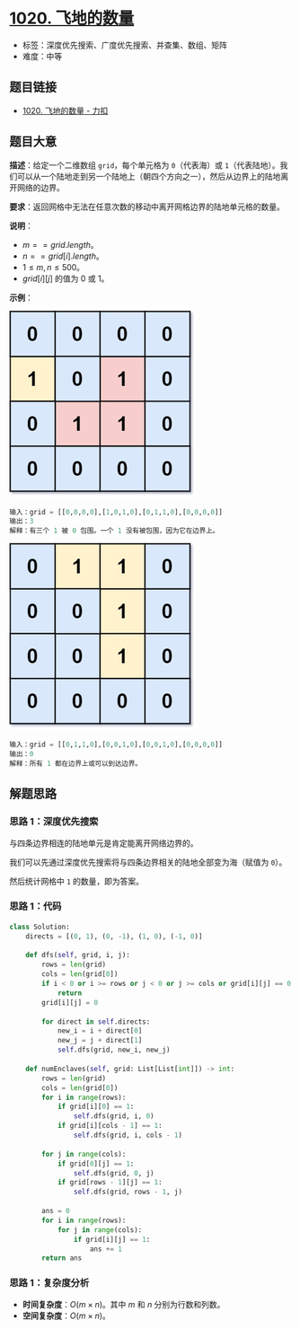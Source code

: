 # [1020. 飞地的数量](https://leetcode.cn/problems/number-of-enclaves/)

- 标签：深度优先搜索、广度优先搜索、并查集、数组、矩阵
- 难度：中等

## 题目链接

- [1020. 飞地的数量 - 力扣](https://leetcode.cn/problems/number-of-enclaves/)

## 题目大意

**描述**：给定一个二维数组 `grid`，每个单元格为 `0`（代表海）或 `1`（代表陆地）。我们可以从一个陆地走到另一个陆地上（朝四个方向之一），然后从边界上的陆地离开网络的边界。

**要求**：返回网格中无法在任意次数的移动中离开网格边界的陆地单元格的数量。

**说明**：

- $m == grid.length$。
- $n == grid[i].length$。
- $1 \le m, n \le 500$。
- $grid[i][j]$ 的值为 $0$ 或 $1$。

**示例**：

![](../images/20201024102001.jpg)

```python
输入：grid = [[0,0,0,0],[1,0,1,0],[0,1,1,0],[0,0,0,0]]
输出：3
解释：有三个 1 被 0 包围。一个 1 没有被包围，因为它在边界上。
```

![](../images/20201024102002.jpg)

```python
输入：grid = [[0,1,1,0],[0,0,1,0],[0,0,1,0],[0,0,0,0]]
输出：0
解释：所有 1 都在边界上或可以到达边界。
```

## 解题思路

### 思路 1：深度优先搜索

与四条边界相连的陆地单元是肯定能离开网络边界的。

我们可以先通过深度优先搜索将与四条边界相关的陆地全部变为海（赋值为 `0`）。

然后统计网格中 `1` 的数量，即为答案。

### 思路 1：代码

```python
class Solution:
    directs = [(0, 1), (0, -1), (1, 0), (-1, 0)]

    def dfs(self, grid, i, j):
        rows = len(grid)
        cols = len(grid[0])
        if i < 0 or i >= rows or j < 0 or j >= cols or grid[i][j] == 0:
            return
        grid[i][j] = 0

        for direct in self.directs:
            new_i = i + direct[0]
            new_j = j + direct[1]
            self.dfs(grid, new_i, new_j)

    def numEnclaves(self, grid: List[List[int]]) -> int:
        rows = len(grid)
        cols = len(grid[0])
        for i in range(rows):
            if grid[i][0] == 1:
                self.dfs(grid, i, 0)
            if grid[i][cols - 1] == 1:
                self.dfs(grid, i, cols - 1)

        for j in range(cols):
            if grid[0][j] == 1:
                self.dfs(grid, 0, j)
            if grid[rows - 1][j] == 1:
                self.dfs(grid, rows - 1, j)

        ans = 0
        for i in range(rows):
            for j in range(cols):
                if grid[i][j] == 1:
                    ans += 1
        return ans
```

### 思路 1：复杂度分析

- **时间复杂度**：$O(m \times n)$。其中 $m$ 和 $n$ 分别为行数和列数。
- **空间复杂度**：$O(m \times n)$。